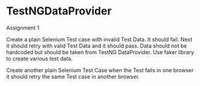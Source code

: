 # TestNGDataProvider

Assignment 1

Create a plain Selenium Test case with invalid Test Data. It should fail. Next it should retry with valid Test Data and it should pass.
Data should not be hardcoded but should be taken from TestNG DataProvider. 
Use faker library to create various test data.

Create another plain Selenium Test Case when the Test fails in one browser it should retry the same Test case in another browser.

